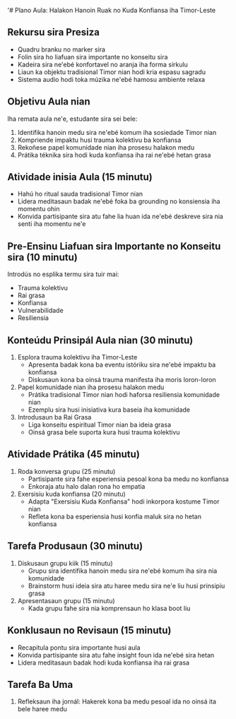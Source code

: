 '# Plano Aula: Halakon Hanoin Ruak no Kuda Konfiansa iha Timor-Leste

## Rekursu sira Presiza
- Quadru branku no marker sira
- Folin sira ho liafuan sira importante no konseitu sira
- Kadeira sira ne'ebé konfortavel no aranja iha forma sírkulu
- Liaun ka objektu tradisional Timor nian hodi kria espasu sagradu
- Sistema audio hodi toka múzika ne'ebé hamosu ambiente relaxa

## Objetivu Aula nian
Iha remata aula ne'e, estudante sira sei bele:
1. Identifika hanoin medu sira ne'ebé komum iha sosiedade Timor nian
2. Kompriende impaktu husi trauma kolektivu ba konfiansa
3. Rekoñese papel komunidade nian iha prosesu halakon medu
4. Prátika téknika sira hodi kuda konfiansa iha rai ne'ebé hetan grasa

## Atividade inisia Aula (15 minutu)
- Hahú ho ritual sauda tradisional Timor nian
- Lidera meditasaun badak ne'ebé foka ba grounding no konsiensia iha momentu ohin
- Konvida partisipante sira atu fahe lia huan ida ne'ebé deskreve sira nia senti iha momentu ne'e

## Pre-Ensinu Liafuan sira Importante no Konseitu sira (10 minutu)
Introdús no esplika termu sira tuir mai:
- Trauma kolektivu
- Rai grasa
- Konfiansa
- Vulnerabilidade
- Resiliensia

## Konteúdu Prinsipál Aula nian (30 minutu)
1. Esplora trauma kolektivu iha Timor-Leste
   - Apresenta badak kona ba eventu istóriku sira ne'ebé impaktu ba konfiansa
   - Diskusaun kona ba oinsá trauma manifesta iha moris loron-loron
2. Papel komunidade nian iha prosesu halakon medu
   - Prátika tradisional Timor nian hodi haforsa resiliensia komunidade nian
   - Ezemplu sira husi inisiativa kura baseia iha komunidade
3. Introdusaun ba Rai Grasa
   - Liga konseitu espiritual Timor nian ba ideia grasa
   - Oinsá grasa bele suporta kura husi trauma kolektivu

## Atividade Prátika (45 minutu)
1. Roda konversa grupu (25 minutu)
   - Partisipante sira fahe esperiensia pesoal kona ba medu no konfiansa
   - Enkoraja atu halo dalan rona ho empatia
2. Exersisiu kuda konfiansa (20 minutu)
   - Adapta "Exersisiu Kuda Konfiansa" hodi inkorpora kostume Timor nian
   - Refleta kona ba esperiensia husi konfia maluk sira no hetan konfiansa

## Tarefa Produsaun (30 minutu)
1. Diskusaun grupu kiik (15 minutu)
   - Grupu sira identifika hanoin medu sira ne'ebé komum iha sira nia komunidade
   - Brainstorm husi ideia sira atu haree medu sira ne'e liu husi prinsipiu grasa
2. Apresentasaun grupu (15 minutu)
   - Kada grupu fahe sira nia komprensaun ho klasa boot liu

## Konklusaun no Revisaun (15 minutu)
- Recapitula pontu sira importante husi aula
- Konvida partisipante sira atu fahe insight foun ida ne'ebé sira hetan
- Lidera meditasaun badak hodi kuda konfiansa iha rai grasa

## Tarefa Ba Uma
1. Refleksaun iha jornál: Hakerek kona ba medu pesoal ida no oinsá ita bele haree medu